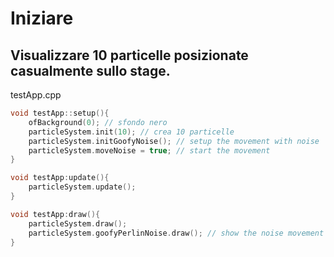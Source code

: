 # Iniziare

## Visualizzare 10 particelle posizionate casualmente sullo stage.

testApp.cpp

```c++
void testApp::setup(){
    ofBackground(0); // sfondo nero
    particleSystem.init(10); // crea 10 particelle
    particleSystem.initGoofyNoise(); // setup the movement with noise
    particleSystem.moveNoise = true; // start the movement
}

void testApp:update(){
    particleSystem.update();
}

void testApp:draw(){
    particleSystem.draw();
    particleSystem.goofyPerlinNoise.draw(); // show the noise movement
}
```
